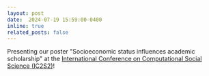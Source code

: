 ```yaml
---
layout: post
date:  2024-07-19 15:59:00-0400
inline: true
related_posts: false
---
```


Presenting our poster "Socioeconomic status influences academic scholarship" at the [International Conference on Computational Social Science (IC2S2)](https://ic2s2-2024.org/)!
